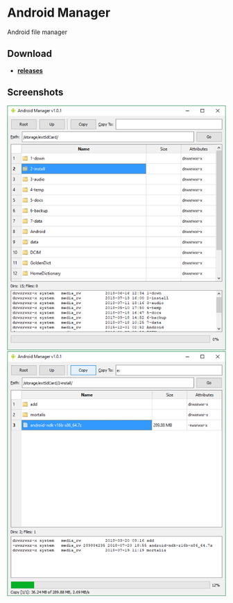 # Android Manager

Android file manager

## Download

- [**releases**](https://github.com/mortalis13/Android-Manager-Qt/releases)

## Screenshots

![Image_1](_img/android-manager-1.png)<br>
![Image_1](_img/android-manager-2.png)<br>
